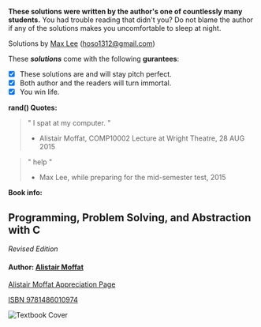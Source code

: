 **These solutions were written by the author's one of countlessly many students.** You had trouble reading that didn't you? Do not blame the author if any of the solutions makes you uncomfortable to sleep at night.

Solutions by [Max Lee](http://imnotbermuda.com) (hoso1312@gmail.com)

These ***solutions*** come with the following **gurantees**:
- [x] These solutions are and will stay pitch perfect.
- [x] Both author and the readers will turn immortal.
- [x] You win life.

**rand() Quotes:**
> " I spat at my computer. "
> - Alistair Moffat, COMP10002 Lecture at Wright Theatre, 28 AUG 2015
 
> " help "
> - Max Lee, while preparing for the mid-semester test, 2015

**Book info:**

## Programming, Problem Solving, and Abstraction with C
*Revised Edition*
#### Author: [Alistair Moffat](http://people.eng.unimelb.edu.au/ammoffat/)
[Alistair Moffat Appreciation Page](http://algorithmsarelife.com)

[ISBN 9781486010974](http://people.eng.unimelb.edu.au/ammoffat/ppsaa/)

![Textbook Cover](http://people.eng.unimelb.edu.au/ammoffat/ppsaa/front-cover-revised.jpg)

